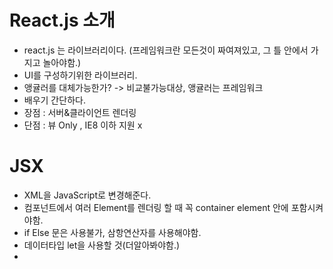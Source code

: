 # React.js 소개
- react.js 는 라이브러리이다. (프레임워크란 모든것이 짜여져있고, 그 틀 안에서 가지고 놀아야함.)
- UI를 구성하기위한 라이브러리.
- 앵귤러를 대체가능한가? -> 비교불가능대상, 앵귤러는 프레임워크
- 배우기 간단하다.
- 장점 : 서버&클라이언트 렌더링
- 단점 : 뷰 Only , IE8 이하 지원 x

# JSX
- XML을 JavaScript로 변경해준다.
- 컴포넌트에서 여러 Element를 렌더링 할 때 꼭 container element 안에 포함시켜야함.
- if Else 문은 사용불가, 삼항연산자를 사용해야함.
- 데이터타입 let을 사용할 것(더알아봐야함.)
-
